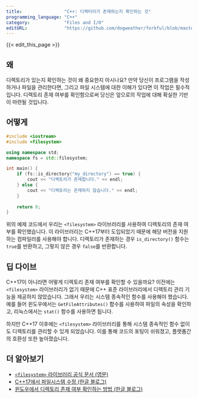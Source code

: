```yaml
---
title:                "C++: 디렉터리가 존재하는지 확인하는 것"
programming_language: "C++"
category:             "Files and I/O"
editURL:              "https://github.com/dogweather/forkful/blob/master/content/ko/cpp/checking-if-a-directory-exists.md"
---
```


{{< edit_this_page >}}

## 왜

디렉토리가 있는지 확인하는 것이 왜 중요한지 아시나요? 만약 당신이 프로그램을 작성하거나 파일을 관리한다면, 그리고 파일 시스템에 대한 이해가 있다면 이 작업은 필수적입니다. 디렉토리 존재 여부를 확인함으로써 당신은 앞으로의 작업에 대해 확실한 기반이 마련될 것입니다.

## 어떻게

```C++
#include <iostream>
#include <filesystem>

using namespace std;
namespace fs = std::filesystem;

int main() {
    if (fs::is_directory("my_directory") == true) {
        cout << "디렉토리가 존재합니다." << endl;
    } else {
        cout << "디렉토리는 존재하지 않습니다." << endl;
    }
    
    return 0;
}
```

위의 예제 코드에서 우리는 `<filesystem>` 라이브러리를 사용하여 디렉토리의 존재 여부를 확인했습니다. 이 라이브러리는 C++17부터 도입되었기 때문에 해당 버전을 지원하는 컴파일러를 사용해야 합니다. 디렉토리가 존재하는 경우 `is_directory()` 함수는 `true`를 반환하고, 그렇지 않은 경우 `false`를 반환합니다.

## 딥 다이브

C++17이 아니라면 어떻게 디렉토리 존재 여부를 확인할 수 있을까요? 이전에는 `<filesystem>` 라이브러리가 없기 때문에 C++ 표준 라이브러리에서 디렉토리 관리 기능을 제공하지 않았습니다. 그래서 우리는 시스템 종속적인 함수를 사용해야 했습니다. 예를 들어 윈도우에서는 `GetFileAttributes()` 함수를 사용하여 파일의 속성을 확인하고, 리눅스에서는 `stat()` 함수를 사용하면 됩니다.

하지만 C++17 이후에는 `<filesystem>` 라이브러리를 통해 시스템 종속적인 함수 없이도 디렉토리를 관리할 수 있게 되었습니다. 이를 통해 코드의 포팅이 쉬워졌고, 플랫폼간의 호환성 또한 높아졌습니다.

## 더 알아보기

- [`<filesystem>` 라이브러리 공식 문서 (영문)](https://en.cppreference.com/w/cpp/filesystem)
- [C++17에서 파일시스템 수정 (한글 블로그)](https://m.blog.naver.com/PostView.nhn?blogId=roberet&logNo=221471189225&categoryNo=21&proxyReferer=https:%2F%2Fwww.google.com%2F)
- [윈도우에서 디렉토리 존재 여부 확인하는 방법 (한글 블로그)](https://velog.io/@moongq/how-to-check-the-directory-exist-in-windows-using-cpp)